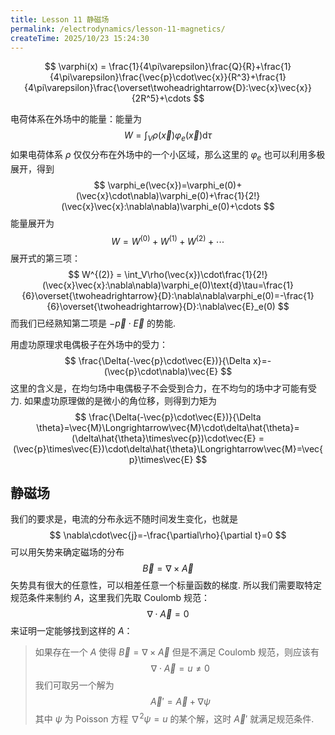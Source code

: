 ```yaml
---
title: Lesson 11 静磁场
permalink: /electrodynamics/lesson-11-magnetics/
createTime: 2025/10/23 15:24:30
---
```

$$
\varphi(x) = \frac{1}{4\pi\varepsilon}\frac{Q}{R}+\frac{1}{4\pi\varepsilon}\frac{\vec{p}\cdot\vec{x}}{R^3}+\frac{1}{4\pi\varepsilon}\frac{\overset\twoheadrightarrow{D}:\vec{x}\vec{x}}{2R^5}+\cdots
$$

电荷体系在外场中的能量：能量为
$$
W=\int_V\rho(\vec{x})\varphi_e(\vec{x})\text{d}\tau
$$
如果电荷体系 $\rho$ 仅仅分布在外场中的一个小区域，那么这里的 $\varphi_e$ 也可以利用多极展开，得到
$$
\varphi_e(\vec{x})=\varphi_e(0)+(\vec{x}\cdot\nabla)\varphi_e(0)+\frac{1}{2!}(\vec{x}\vec{x}:\nabla\nabla)\varphi_e(0)+\cdots
$$
能量展开为
$$
W = W^{(0)}+W^{(1)}+W^{(2)}+\cdots
$$
展开式的第三项：
$$
W^{(2)} = \int_V\rho(\vec{x})\cdot\frac{1}{2!}(\vec{x}\vec{x}:\nabla\nabla)\varphi_e(0)\text{d}\tau=\frac{1}{6}\overset{\twoheadrightarrow}{D}:\nabla\nabla\varphi_e(0)=-\frac{1}{6}\overset{\twoheadrightarrow}{D}:\nabla\vec{E}_e(0)
$$
而我们已经熟知第二项是 $-\vec{p}\cdot\vec{E}$ 的势能.

用虚功原理求电偶极子在外场中的受力：
$$
\frac{\Delta(-\vec{p}\cdot\vec{E})}{\Delta x}=-(\vec{p}\cdot\nabla)\vec{E}
$$
这里的含义是，在均匀场中电偶极子不会受到合力，在不均匀的场中才可能有受力. 如果虚功原理做的是微小的角位移，则得到力矩为
$$
\frac{\Delta(-\vec{p}\cdot\vec{E})}{\Delta \theta}=\vec{M}\Longrightarrow\vec{M}\cdot\delta\hat{\theta}=(\delta\hat{\theta}\times\vec{p})\cdot\vec{E} = (\vec{p}\times\vec{E})\cdot\delta\hat{\theta}\Longrightarrow\vec{M}=\vec{p}\times\vec{E}
$$

## 静磁场

我们的要求是，电流的分布永远不随时间发生变化，也就是
$$
\nabla\cdot\vec{j}=-\frac{\partial\rho}{\partial t}=0
$$
可以用矢势来确定磁场的分布
$$
\vec{B}=\nabla\times\vec{A}
$$
矢势具有很大的任意性，可以相差任意一个标量函数的梯度. 所以我们需要取特定规范条件来制约 $A$，这里我们先取 Coulomb 规范：
$$
\nabla\cdot\vec{A}=0
$$
来证明一定能够找到这样的 $A$：

> 如果存在一个 $A$ 使得 $\vec{B}=\nabla\times\vec{A}$ 但是不满足 Coulomb 规范，则应该有
> $$
> \nabla\cdot\vec{A}=u\neq0
> $$
> 我们可取另一个解为
> $$
> \vec{A}'=\vec{A}+\nabla\psi
> $$
> 其中 $\psi$ 为 Poisson 方程 $\nabla^2\psi=u$ 的某个解，这时 $\vec{A}'$ 就满足规范条件.